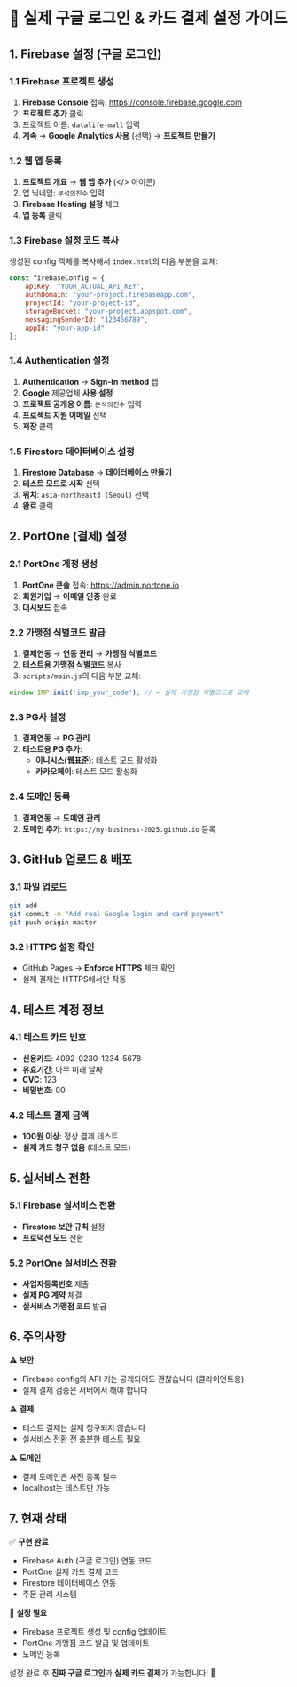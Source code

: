 # 🚀 실제 구글 로그인 & 카드 결제 설정 가이드

## 1. Firebase 설정 (구글 로그인)

### 1.1 Firebase 프로젝트 생성
1. **Firebase Console** 접속: https://console.firebase.google.com
2. **프로젝트 추가** 클릭
3. 프로젝트 이름: `datalife-mall` 입력
4. **계속** → **Google Analytics 사용** (선택) → **프로젝트 만들기**

### 1.2 웹 앱 등록
1. **프로젝트 개요** → **웹 앱 추가** (</> 아이콘)
2. 앱 닉네임: `분석의진수` 입력
3. **Firebase Hosting 설정** 체크
4. **앱 등록** 클릭

### 1.3 Firebase 설정 코드 복사
생성된 config 객체를 복사해서 `index.html`의 다음 부분을 교체:
```javascript
const firebaseConfig = {
    apiKey: "YOUR_ACTUAL_API_KEY",
    authDomain: "your-project.firebaseapp.com",
    projectId: "your-project-id",
    storageBucket: "your-project.appspot.com", 
    messagingSenderId: "123456789",
    appId: "your-app-id"
};
```

### 1.4 Authentication 설정
1. **Authentication** → **Sign-in method** 탭
2. **Google** 제공업체 **사용 설정**
3. **프로젝트 공개용 이름**: `분석의진수` 입력
4. **프로젝트 지원 이메일** 선택
5. **저장** 클릭

### 1.5 Firestore 데이터베이스 설정
1. **Firestore Database** → **데이터베이스 만들기**
2. **테스트 모드로 시작** 선택
3. **위치**: `asia-northeast3 (Seoul)` 선택
4. **완료** 클릭

## 2. PortOne (결제) 설정

### 2.1 PortOne 계정 생성
1. **PortOne 콘솔** 접속: https://admin.portone.io
2. **회원가입** → **이메일 인증** 완료
3. **대시보드** 접속

### 2.2 가맹점 식별코드 발급
1. **결제연동** → **연동 관리** → **가맹점 식별코드**
2. **테스트용 가맹점 식별코드** 복사
3. `scripts/main.js`의 다음 부분 교체:
```javascript
window.IMP.init('imp_your_code'); // ← 실제 가맹점 식별코드로 교체
```

### 2.3 PG사 설정
1. **결제연동** → **PG 관리**
2. **테스트용 PG 추가**:
   - **이니시스(웹표준)**: 테스트 모드 활성화
   - **카카오페이**: 테스트 모드 활성화

### 2.4 도메인 등록
1. **결제연동** → **도메인 관리**
2. **도메인 추가**: `https://my-business-2025.github.io` 등록

## 3. GitHub 업로드 & 배포

### 3.1 파일 업로드
```bash
git add .
git commit -m "Add real Google login and card payment"
git push origin master
```

### 3.2 HTTPS 설정 확인
- GitHub Pages → **Enforce HTTPS** 체크 확인
- 실제 결제는 HTTPS에서만 작동

## 4. 테스트 계정 정보

### 4.1 테스트 카드 번호
- **신용카드**: 4092-0230-1234-5678
- **유효기간**: 아무 미래 날짜
- **CVC**: 123
- **비밀번호**: 00

### 4.2 테스트 결제 금액
- **100원 이상**: 정상 결제 테스트
- **실제 카드 청구 없음** (테스트 모드)

## 5. 실서비스 전환

### 5.1 Firebase 실서비스 전환
- **Firestore 보안 규칙** 설정
- **프로덕션 모드** 전환

### 5.2 PortOne 실서비스 전환
- **사업자등록번호** 제출
- **실제 PG 계약** 체결
- **실서비스 가맹점 코드** 발급

## 6. 주의사항

⚠️ **보안**
- Firebase config의 API 키는 공개되어도 괜찮습니다 (클라이언트용)
- 실제 결제 검증은 서버에서 해야 합니다

⚠️ **결제**
- 테스트 결제는 실제 청구되지 않습니다
- 실서비스 전환 전 충분한 테스트 필요

⚠️ **도메인**
- 결제 도메인은 사전 등록 필수
- localhost는 테스트만 가능

## 7. 현재 상태

✅ **구현 완료**
- Firebase Auth (구글 로그인) 연동 코드
- PortOne 실제 카드 결제 코드  
- Firestore 데이터베이스 연동
- 주문 관리 시스템

🔧 **설정 필요**
- Firebase 프로젝트 생성 및 config 업데이트
- PortOne 가맹점 코드 발급 및 업데이트
- 도메인 등록

설정 완료 후 **진짜 구글 로그인**과 **실제 카드 결제**가 가능합니다! 🚀
